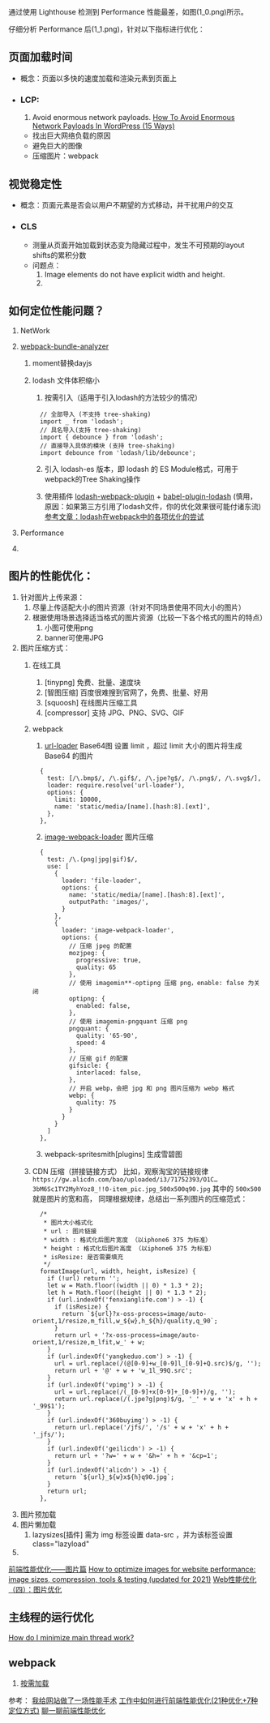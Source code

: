 <!--
 * @Descripttion: 
 * @version: 
 * @Author: shenjia
 * @Date: 2021-08-24 11:52:24
 * @LastEditors: shenjia
 * @LastEditTime: 2021-09-01 17:31:58
-->


通过使用 Lighthouse 检测到 Performance 性能最差，如图(1_0.png)所示。

仔细分析 Performance 后(1_1.png)，针对以下指标进行优化：



## 页面加载时间
  - 概念：页面以多快的速度加载和渲染元素到页面上
  - ### LCP:
    1. Avoid enormous network payloads.
    [How To Avoid Enormous Network Payloads In WordPress (15 Ways)](https://onlinemediamasters.com/avoid-enormous-network-payloads-wordpress/)

    - 找出巨大网络负载的原因
    - 避免巨大的图像
    - 压缩图片：webpack

## 视觉稳定性
  - 概念：页面元素是否会以用户不期望的方式移动，并干扰用户的交互
  - ### CLS
    - 测量从页面开始加载到状态变为隐藏过程中，发生不可预期的layout shifts的累积分数
    - 问题点：
      1. Image elements do not have explicit width and height.
      2. 


## 如何定位性能问题？
1. NetWork
2. [webpack-bundle-analyzer](https://www.npmjs.com/package/webpack-bundle-analyzer)
   1. moment替换dayjs
   2. lodash 文件体积缩小
      1. 按需引入（适用于引入lodash的方法较少的情况）
        ```
          // 全部导入 (不支持 tree-shaking)
          import _ from 'lodash';
          // 具名导入(支持 tree-shaking)
          import { debounce } from 'lodash';
          // 直接导入具体的模块 (支持 tree-shaking)
          import debounce from 'lodash/lib/debounce';
        ```

      2. 引入 lodash-es 版本，即 lodash 的 ES Module格式，可用于webpack的Tree Shaking操作

      3. 使用插件
        [lodash-webpack-plugin](https://www.npmjs.com/package/lodash-webpack-plugin) + [babel-plugin-lodash](https://www.npmjs.com/package/babel-plugin-lodash) (慎用，原因：如果第三方引用了lodash文件，你的优化效果很可能付诸东流)
        [参考文章：lodash在webpack中的各项优化的尝试](https://zhuanlan.zhihu.com/p/36280323)
        

3. Performance
4. 


## 图片的性能优化：
1. 针对图片上传来源：
   1. 尽量上传适配大小的图片资源（针对不同场景使用不同大小的图片）
   2. 根据使用场景选择适当格式的图片资源（比较一下各个格式的图片的特点）
      1. 小图可使用png
      2. banner可使用JPG
2. 图片压缩方式：
   1. 在线工具
      1. [tinypng] 免费、批量、速度块
      2. [智图压缩] 百度很难搜到官网了，免费、批量、好用
      3. [squoosh] 在线图片压缩工具
      4. [compressor] 支持 JPG、PNG、SVG、GIF
   2. webpack
      1. [url-loader](https://www.npmjs.com/package/url-loader) Base64图
        设置 limit ，超过 limit 大小的图片将生成 Base64 的图片
        ```
          {
            test: [/\.bmp$/, /\.gif$/, /\.jpe?g$/, /\.png$/, /\.svg$/],
            loader: require.resolve('url-loader'),
            options: {
              limit: 10000,
              name: 'static/media/[name].[hash:8].[ext]',
            },
          },
        ```
      2. [image-webpack-loader](https://www.npmjs.com/package/image-webpack-loader) 图片压缩

        ```
          {
            test: /\.(png|jpg|gif)$/,
            use: [
              {
                loader: 'file-loader',
                options: {
                  name: 'static/media/[name].[hash:8].[ext]',
                  outputPath: 'images/',
                }
              },
              {
                loader: 'image-webpack-loader',
                options: {
                  // 压缩 jpeg 的配置
                  mozjpeg: {
                    progressive: true,
                    quality: 65
                  },
                  // 使用 imagemin**-optipng 压缩 png，enable: false 为关闭
                  optipng: {
                    enabled: false,
                  },
                  // 使用 imagemin-pngquant 压缩 png
                  pngquant: {
                    quality: '65-90',
                    speed: 4
                  },
                  // 压缩 gif 的配置
                  gifsicle: {
                    interlaced: false,
                  },
                  // 开启 webp，会把 jpg 和 png 图片压缩为 webp 格式
                  webp: {
                    quality: 75
                  }
                }
              }
            ]
          },
        ```
      3. webpack-spritesmith[plugins] 生成雪碧图
   3. CDN 压缩（拼接链接方式）
      比如，观察淘宝的链接规律 ``` https://gw.alicdn.com/bao/uploaded/i3/71752393/O1C…3bM6Sc1TY2MyhYoz8_!!0-item_pic.jpg_500x500q90.jpg ``` 其中的 ``` 500x500 ``` 就是图片的宽和高，
      同理根据规律，总结出一系列图片的压缩范式：
      ```
        /* 
         * 图片大小格式化
         * url : 图片链接
         * width : 格式化后图片宽度 （以iphone6 375 为标准）
         * height : 格式化后图片高度 （以iphone6 375 为标准）
         * isResize: 是否需要填充
         */
        formatImage(url, width, height, isResize) {
          if (!url) return '';
          let w = Math.floor((width || 0) * 1.3 * 2);
          let h = Math.floor((height || 0) * 1.3 * 2);
          if (url.indexOf('fenxianglife.com') > -1) {
            if (isResize) {
              return `${url}?x-oss-process=image/auto-orient,1/resize,m_fill,w_${w},h_${h}/quality,q_90`;
            }
            return url + '?x-oss-process=image/auto-orient,1/resize,m_lfit,w_' + w;
          }
          if (url.indexOf('yangkeduo.com') > -1) {
            url = url.replace(/(@[0-9]+w_[0-9]l_[0-9]+Q.src)$/g, '');
            return url + '@' + w + 'w_1l_99Q.src';
          }
          if (url.indexOf('vpimg') > -1) {
            url = url.replace(/(_[0-9]+x[0-9]+_[0-9]+)/g, '');
            return url.replace(/(.jpe?g|png)$/g, '_' + w + 'x' + h + '_99$1');
          }
          if (url.indexOf('360buyimg') > -1) {
            return url.replace('/jfs/', '/s' + w + 'x' + h + '_jfs/');
          }
          if (url.indexOf('geilicdn') > -1) {
            return url + '?w=' + w + '&h=' + h + '&cp=1';
          }
          if (url.indexOf('alicdn') > -1) {
            return `${url}_${w}x${h}q90.jpg`;
          }
          return url;
        },
      ```
3. 图片预加载
4. 图片懒加载
   1. lazysizes[插件] 需为 img 标签设置 data-src ，并为该标签设置class="lazyload"
5. 
[前端性能优化——图片篇](https://juejin.cn/post/6965761736083243044)
[How to optimize images for website performance: image sizes, compression, tools & testing (updated for 2021)](https://www.foregroundweb.com/image-size/)
[Web性能优化（四）：图片优化](https://juejin.cn/post/6844904064535232519)

## 主线程的运行优化

[How do I minimize main thread work?](https://www.marfeel.com/resources/blog/how-do-i-minimize-main-thread-work#:~:text=Here%20are%205%20ways%20you%20can%20minimize%20main,interactive%2C%20faster.%20...%205%20Minify%20and%20defer%20CSS)


## webpack
1. [按需加载](https://juejin.cn/post/6844903718387875847)

参考：
[我给网站做了一场性能手术](https://juejin.cn/post/6959333330277892133)
[工作中如何进行前端性能优化(21种优化+7种定位方式)](https://juejin.cn/post/6904517485349830670)
[聊一聊前端性能优化](https://juejin.cn/post/6911472693405548557)